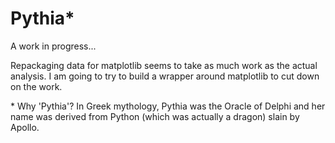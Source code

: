 # Pythia*

A work in progress...

Repackaging data for matplotlib seems to take as much work as the actual analysis. I am going to try to build a wrapper around matplotlib to cut down on the work.


\* Why 'Pythia'?  In Greek mythology, Pythia was the Oracle of Delphi and her name was derived from Python (which was actually a dragon) slain by Apollo.
